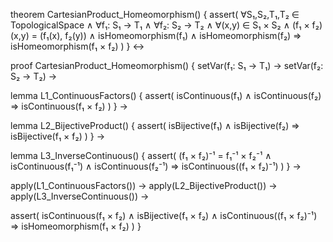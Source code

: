 theorem CartesianProduct_Homeomorphism() {
  assert(
    ∀S₁,S₂,T₁,T₂ ∈ TopologicalSpace ∧
    ∀f₁: S₁ → T₁ ∧
    ∀f₂: S₂ → T₂ ∧
    ∀(x,y) ∈ S₁ × S₂ ∧
    (f₁ × f₂)(x,y) = (f₁(x), f₂(y)) ∧
    isHomeomorphism(f₁) ∧
    isHomeomorphism(f₂)
    ⇒
    isHomeomorphism(f₁ × f₂)
  )
} ↔

proof CartesianProduct_Homeomorphism() {
  setVar(f₁: S₁ → T₁) →
  setVar(f₂: S₂ → T₂) →
  
  lemma L1_ContinuousFactors() {
    assert(
      isContinuous(f₁) ∧ isContinuous(f₂)
      ⇒ isContinuous(f₁ × f₂)
    )
  } →
  
  lemma L2_BijectiveProduct() {
    assert(
      isBijective(f₁) ∧ isBijective(f₂)
      ⇒ isBijective(f₁ × f₂)
    )
  } →
  
  lemma L3_InverseContinuous() {
    assert(
      (f₁ × f₂)⁻¹ = f₁⁻¹ × f₂⁻¹ ∧
      isContinuous(f₁⁻¹) ∧ isContinuous(f₂⁻¹)
      ⇒ isContinuous((f₁ × f₂)⁻¹)
    )
  } →
  
  apply(L1_ContinuousFactors()) →
  apply(L2_BijectiveProduct()) →
  apply(L3_InverseContinuous()) →
  
  assert(
    isContinuous(f₁ × f₂) ∧
    isBijective(f₁ × f₂) ∧
    isContinuous((f₁ × f₂)⁻¹)
    ⇒ isHomeomorphism(f₁ × f₂)
  )
}